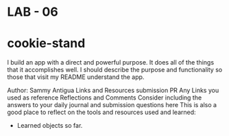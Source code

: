 # LAB - 06
# cookie-stand

I build an app with a direct and powerful purpose. It does all of the things that it accomplishes well. I should describe the purpose and functionality so those that visit my README understand the app.

Author: Sammy Antigua
Links and Resources
submission PR
Any Links you used as reference
Reflections and Comments
Consider including the answers to your daily journal and submission questions here
This is also a good place to reflect on the tools and resources used and learned:
- Learned objects so far.